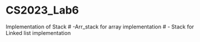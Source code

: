 # CS2023_Lab6
Implementation of Stack 
       #       -Arr_stack for array implementation 
       #      - Stack for Linked list implementation
